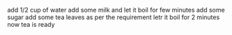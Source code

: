 add 1/2 cup of water
add some milk and let it boil for few minutes
add some sugar
add some tea leaves as per the requirement
letr it boil for 2 minutes
now tea is ready